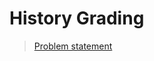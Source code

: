 History Grading
=======

> [Problem statement](http://uva.onlinejudge.org/index.php?option=com_onlinejudge&Itemid=8&category=24&page=show_problem&problem=47)

